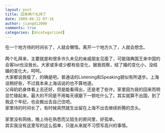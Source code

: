 ```yaml
---
layout: post
title: 回来两个礼拜了
date: 2009-06-22 07:16
author: jiangdi2000
comments: true
categories: [Uncategorized]
---
```

<div id="msgcns!C840C88DA912213B!1665" class="bvMsg"> 在一个地方待的时间长了，人就会懒惰。离开一个地方久了，人就会想念。<br /><br />两个礼拜来，主要就是和很多许久未见的亲戚朋友见面了，可能瑞典国王来中国的会客list也没我长。大家或多或少都有些变化，据我观察，结了婚的变化小，没结婚的变化大，呵呵。<br />大家都说我瘦了，的确是吧。普通话的Listening和Speaking貌似有所退步。上海话稍好些，不过我本来上海话说的也不算地道。<br />父母奶奶身体看上去还好，但是能看得出，还是老了些许。家里因为我的回来而明显忙碌起来。最大的不同是不用每天琢磨下一顿吃什么了。其实就算不出国，到了我这个年纪，也会搬出去自己住吧。<br />家里待的时间长了，有时候突然就生出留在上海不出去继续折腾的念头。<br /><br />家里没有网络，晚上待在熟悉而又陌生的房间里，好孤单。<br />其实我没有这里写的这么孤单，只是从来就不习惯写高兴的事情。<br /></div>
